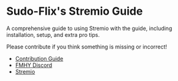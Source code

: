 # Sudo-Flix's Stremio Guide

A comprehensive guide to using Stremio with the guide, including installation, setup, and extra pro
tips.

Please contribute if you think something is missing or incorrect!

- [Contribution Guide](CONTRIBUTING.md)
- [FMHY Discord](https://rentry.co/fmhy-invite)
- [Stremio](https://www.stremio.com/)
